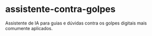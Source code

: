# assistente-contra-golpes
Assistente de IA para guias e dúvidas contra os golpes digitais mais comumente aplicados.
